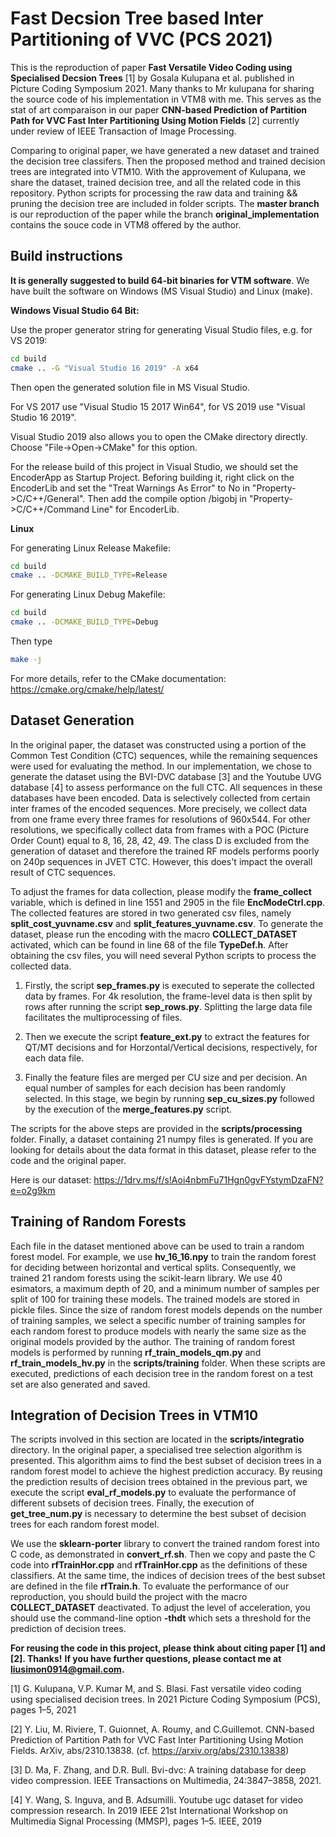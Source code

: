 Fast Decsion Tree based Inter Partitioning of VVC (PCS 2021)
============================================================

This is the reproduction of paper **Fast Versatile Video Coding using Specialised Decsion Trees** [1] by Gosala Kulupana et al. published in Picture Coding Symposium 2021. Many thanks to Mr kulupana for sharing the source code of his implementation in VTM8 with me. This serves as the stat of art comparaison in our paper **CNN-based Prediction of Partition Path for VVC Fast Inter Partitioning Using Motion Fields** [2] currently under review of IEEE Transaction of Image Processing.


Comparing to original paper, we have generated a new dataset and trained the decision tree classifers. Then the proposed method and trained decision trees are integrated into VTM10. With the approvement of Kulupana, we share the dataset, trained decision tree, and all the related code in this repository. Python scripts for processing the raw data and training && pruning the decision tree are included in folder scripts. The **master branch** is our reproduction of the paper while the branch 
**original_implementation** contains the souce code in VTM8 offered by the author.   



Build instructions
------------------

**It is generally suggested to build 64-bit binaries for VTM software**. We have built the software on Windows (MS Visual Studio) and Linux (make).  




**Windows Visual Studio 64 Bit:**

Use the proper generator string for generating Visual Studio files, e.g. for VS 2019:

```bash
cd build
cmake .. -G "Visual Studio 16 2019" -A x64
```

Then open the generated solution file in MS Visual Studio.

For VS 2017 use "Visual Studio 15 2017 Win64", for VS 2019 use "Visual Studio 16 2019".

Visual Studio 2019 also allows you to open the CMake directory directly. Choose "File->Open->CMake" for this option.

For the release build of this project in Visual Studio, we should set the EncoderApp as Startup Project. Beforing building it, 
right click on the EncoderLib and set the "Treat Warnings As Error" to No in "Property->C/C++/General". Then add the compile option 
/bigobj in "Property->C/C++/Command Line" for EncoderLib. 
 

**Linux**

For generating Linux Release Makefile:
```bash
cd build
cmake .. -DCMAKE_BUILD_TYPE=Release
```
For generating Linux Debug Makefile:
```bash
cd build
cmake .. -DCMAKE_BUILD_TYPE=Debug
```

Then type
```bash
make -j
```

For more details, refer to the CMake documentation: https://cmake.org/cmake/help/latest/



Dataset Generation
------------------

In the original paper, the dataset was constructed using a portion of the Common Test Condition (CTC) sequences, while the remaining sequences were used for evaluating the method. In our implementation, we chose to generate the dataset using the BVI-DVC database [3] and the Youtube UVG database [4] to assess performance on the full CTC. All sequences in these databases have been encoded. Data is selectively collected from certain inter frames of the encoded sequences. More precisely, we collect data from one frame every three frames for resolutions of 960x544. For other resolutions, we specifically collect data from frames with a POC (Picture Order Count) equal to 8, 16, 28, 42, 49. The class D is excluded from the generation of dataset and therefore the trained RF models performs poorly on 240p sequences in JVET CTC. However, this does't impact the overall result of CTC sequences. 


To adjust the frames for data collection, please modify the **frame_collect** variable, which is defined in line 1551 and 2905 in the file **EncModeCtrl.cpp**. The collected features are stored in two generated csv files, namely **split_cost_yuvname.csv** and **split_features_yuvname.csv**. To generate the dataset, please run the encoding with the macro **COLLECT_DATASET**
activated, which can be found in line 68 of the file **TypeDef.h**. After obtaining the csv files, you will need several Python scripts to process the collected data.





1. Firstly, the script **sep_frames.py** is executed to seperate the collected data by frames. For 4k resolution, the frame-level data is then split by rows after running the script **sep_rows.py**. Splitting the large data file facilitates the multiprocessing of files.

2. Then we execute the script **feature_ext.py** to extract the features for QT/MT decisions and for Horzontal/Vertical decisions, respectively, for each data file.

3. Finally the feature files are merged per CU size and per decision. An equal number of samples for each decision has been randomly selected. In this stage, we begin by running **sep_cu_sizes.py** followed by the execution of the **merge_features.py** script.


The scripts for the above steps are provided in the **scripts/processing** folder. Finally, a dataset containing 21 numpy files is generated. If you are looking for details about the data format in this dataset, please refer to the code and the original paper. 


Here is our dataset: https://1drv.ms/f/s!Aoi4nbmFu71Hgn0gvFYstymDzaFN?e=o2g9km


Training of Random Forests 
--------------------------

Each file in the dataset mentioned above can be used to train a random forest model. For example, we use **hv_16_16.npy** to train the random forest for deciding between horizontal and vertical splits. Consequently, we trained 21 random forests using the scikit-learn library. We use 40 esimators, a maximum depth of 20, and a minimum number of samples per split of 100 for training these models.
The trained models are stored in pickle files. Since the size of random forest models depends on the number of training samples, we select a specific number of training samples for each random forest to produce models with nearly the same size as the original models provided by the author.
The training of random forest models is performed by running **rf_train_models_qm.py** and **rf_train_models_hv.py** in the **scripts/training** folder. When these scripts are executed, predictions of each decision tree in the random forest on a test set are also generated and saved.




Integration of Decision Trees in VTM10 
--------------------------

The scripts involved in this section are located in the **scripts/integratio** directory. In the original paper, a specialised tree selection algorithm is presented. This algorithm aims to find the best subset of decision trees in a random forest model to achieve the highest prediction accuracy. By reusing the prediction results of decision trees obtained in the previous part, we execute the script **eval_rf_models.py** to evaluate the 
performance of different subsets of decision trees. Finally, the execution of **get_tree_num.py** is necessary to determine the best subset of decision trees for each random forest model.



We use the **sklearn-porter** library to convert the trained random forest into C code, as demonstrated in **convert_rf.sh**. Then we copy and paste the C code into **rfTrainHor.cpp** and **rfTrainHor.cpp**
as the definitions of these classifiers. At the same time, the indices of decision trees of the best subset are defined in the file **rfTrain.h**. To evaluate the performance of our reproduction, you should build the project with the macro **COLLECT_DATASET** deactivated. To adjust the level of acceleration, you should use the command-line option **-thdt** which sets a threshold for the prediction of decision trees.



**For reusing the code in this project, please think about citing paper [1] and [2]. Thanks!**
**If you have further questions, please contact me at liusimon0914@gmail.com.**


[1] G. Kulupana, V.P. Kumar M, and S. Blasi. Fast versatile video coding
using specialised decision trees. In 2021 Picture Coding Symposium
(PCS), pages 1–5, 2021

[2]  Y. Liu, M. Riviere, T. Guionnet, A. Roumy, and C.Guillemot. CNN-based Prediction of Partition Path for VVC Fast Inter Partitioning Using Motion Fields. ArXiv, abs/2310.13838. 
(cf. https://arxiv.org/abs/2310.13838) 

[3] D. Ma, F. Zhang, and D.R. Bull. Bvi-dvc: A training database for deep
video compression. IEEE Transactions on Multimedia, 24:3847–3858,
2021.

[4] Y. Wang, S. Inguva, and B. Adsumilli. Youtube ugc dataset for video
compression research. In 2019 IEEE 21st International Workshop on
Multimedia Signal Processing (MMSP), pages 1–5. IEEE, 2019





